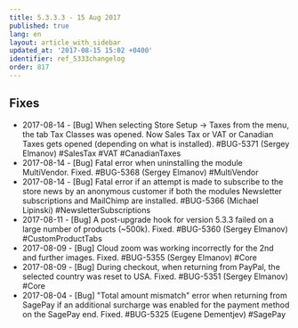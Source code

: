 ```yaml
---
title: 5.3.3.3 - 15 Aug 2017
published: true
lang: en
layout: article_with_sidebar
updated_at: '2017-08-15 15:02 +0400'
identifier: ref_5333changelog
order: 817
---
```


## Fixes

* 2017-08-14 - [Bug] When selecting Store Setup -> Taxes from the menu, the tab Tax Classes was opened. Now Sales Tax or VAT or Canadian Taxes gets opened (depending on what is installed). #BUG-5371 (Sergey Elmanov) #SalesTax #VAT #CanadianTaxes
* 2017-08-14 - [Bug] Fatal error when uninstalling the module MultiVendor. Fixed. #BUG-5368 (Sergey Elmanov) #MultiVendor
* 2017-08-14 - [Bug] Fatal error if an attempt is made to subscribe to the store news by an anonymous customer if both the modules Newsletter subscriptions and MailChimp are installed. #BUG-5366 (Michael Lipinski) #NewsletterSubscriptions
* 2017-08-11 - [Bug] A post-upgrade hook for version 5.3.3 failed on a large number of products (~500k). Fixed. #BUG-5360 (Sergey Elmanov) #CustomProductTabs
* 2017-08-09 - [Bug] Cloud zoom was working incorrectly for the 2nd and further images. Fixed. #BUG-5355 (Sergey Elmanov) #Core
* 2017-08-09 - [Bug] During checkout, when returning from PayPal, the selected country was reset to USA. Fixed. #BUG-5351 (Sergey Elmanov) #Core
* 2017-08-04 - [Bug] "Total amount mismatch" error when returning from SagePay if an additional surcharge was enabled for the payment method on the SagePay end. Fixed. #BUG-5325 (Eugene Dementjev) #SagePay
